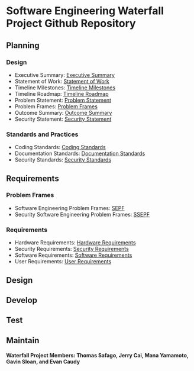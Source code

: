 # Software Engineering Waterfall Project Github Repository

## Planning
### Design
- Executive Summary: [Executive Summary](https://github.com/kiffit/Jobsearch_Web_Scraper/blob/main/Planning%20Phase/Executive%20Summary.md)
- Statement of Work: [Statement of Work](https://github.com/kiffit/Jobsearch_Web_Scraper/blob/main/Planning%20Phase/Statement%20of%20Work.md)
- Timeline Milestones: [Timeline Milestones](https://github.com/kiffit/Jobsearch_Web_Scraper/blob/main/Planning%20Phase/Timeline/Timeline%20Milestones.png)
- Timeline Roadmap: [Timeline Roadmap](https://github.com/kiffit/Jobsearch_Web_Scraper/blob/main/Planning%20Phase/Timeline/Timeline%20Roadmap.png)
- Problem Statement: [Problem Statement](https://github.com/kiffit/Jobsearch_Web_Scraper/blob/main/Planning%20Phase/Problem%20Statement.md)
- Problem Frames: [Problem Frames](https://github.com/kiffit/Jobsearch_Web_Scraper/blob/main/Planning%20Phase/Problem%20Frames.md)
- Outcome Summary: [Outcome Summary](https://github.com/kiffit/Jobsearch_Web_Scraper/blob/main/Planning%20Phase/Outcome%20Summary.md)
- Security Statement: [Security Statement](https://github.com/kiffit/Jobsearch_Web_Scraper/blob/main/Planning%20Phase/Security%20Statement.md)
### Standards and Practices
- Coding Standards: [Coding Standards](https://github.com/kiffit/Jobsearch_Web_Scraper/blob/main/Planning%20Phase/Standards%20and%20Practices/Coding%20Standards.md)
- Documentation Standards: [Documentation Standards](https://github.com/kiffit/Jobsearch_Web_Scraper/blob/main/Planning%20Phase/Standards%20and%20Practices/Documentation%20Standards.md)
- Security Standards: [Security Standards](https://github.com/kiffit/Jobsearch_Web_Scraper/blob/main/Planning%20Phase/Standards%20and%20Practices/Security%20Standards.md)

## Requirements
### Problem Frames
- Software Engineering Problem Frames: [SEPF](https://github.com/kiffit/Jobsearch_Web_Scraper/blob/main/Requirement%20Phase/Problem%20Frames/Software%20Engineering%20Problem%20Frame.png)
- Security Software Engineering Problem Frames: [SSEPF]()
### Requirements
- Hardware Requirements: [Hardware Requirements](https://github.com/kiffit/Jobsearch_Web_Scraper/blob/main/Requirement%20Phase/Requirements/Hardware%20Requirements.md)
- Security Requirements: [Security Requirements](https://github.com/kiffit/Jobsearch_Web_Scraper/blob/main/Requirement%20Phase/Requirements/Security%20Requirements.md)
- Software Requirements: [Software Requirements](https://github.com/kiffit/Jobsearch_Web_Scraper/blob/main/Requirement%20Phase/Requirements/Software%20Requirements.md)
- User Requirements: [User Requirements](https://github.com/kiffit/Jobsearch_Web_Scraper/blob/main/Requirement%20Phase/Requirements/User%20Requirements.md)

## Design

## Develop

## Test

## Maintain




#### Waterfall Project Members: Thomas Safago, Jerry Cai, Mana Yamamoto, Gavin Sloan, and Evan Caudy
